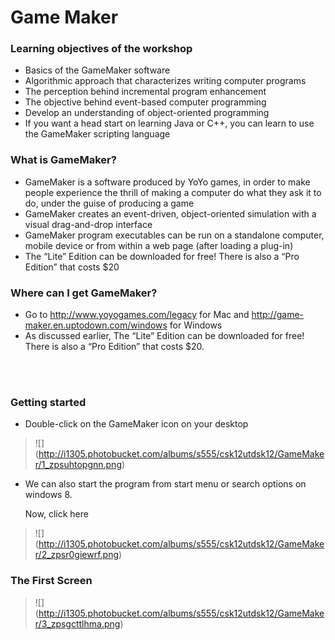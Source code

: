 # Game Maker

### Learning objectives of the workshop
* Basics of the GameMaker software
* Algorithmic approach that characterizes writing computer programs
* The perception behind incremental program enhancement
* The objective behind event-based computer programming
* Develop an understanding of object-oriented programming
* If you want a head start on learning Java or C++, you can learn to use the GameMaker scripting language

### What is GameMaker?
* GameMaker is a software produced by YoYo games, in order to make people experience the thrill of making a computer do what they ask it to do, under the guise of producing a game
* GameMaker creates an event-driven, object-oriented simulation with a visual drag-and-drop interface
* GameMaker program executables can be run on a standalone computer, mobile device or from within a web page (after loading a plug-in)
* The “Lite” Edition can be downloaded for free! There is also a “Pro Edition” that costs $20

### Where can I get GameMaker?
* Go to http://www.yoyogames.com/legacy for Mac and http://game-maker.en.uptodown.com/windows for Windows
* As discussed earlier, The “Lite” Edition can be downloaded for free!  There is also a “Pro Edition” that costs $20.

<br /> <br />

### Getting started
* Double-click on the GameMaker icon on your desktop
>![] (http://i1305.photobucket.com/albums/s555/csk12utdsk12/GameMaker/1_zpsuhtopgnn.png)


* We can also start the program from start menu or search options on windows 8.
    
    Now, click here 

> ![] (http://i1305.photobucket.com/albums/s555/csk12utdsk12/GameMaker/2_zpsr0giewrf.png)

### The First Screen ###

> ![] (http://i1305.photobucket.com/albums/s555/csk12utdsk12/GameMaker/3_zpsgcttlhma.png)

